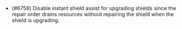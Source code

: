 - (#6758) Disable instant shield assist for upgrading shields since the repair order drains resources without repairing the shield when the shield is upgrading.
